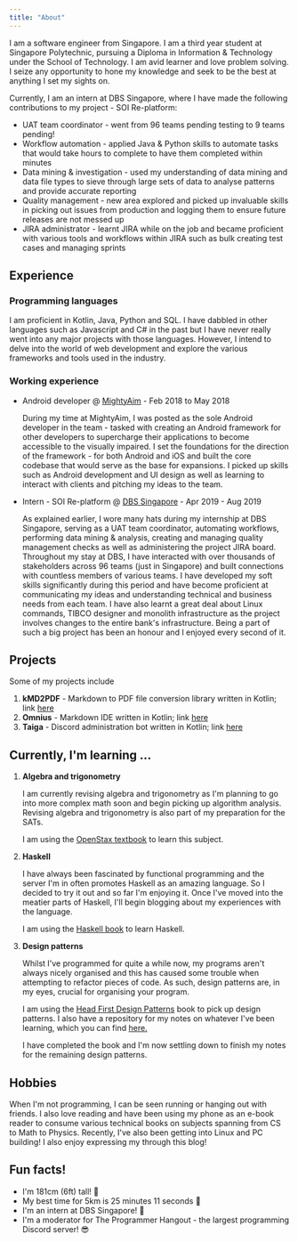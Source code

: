 ```yaml
---
title: "About"
---
```


I am a software engineer from Singapore. I am a third year student at Singapore Polytechnic, pursuing a Diploma in 
Information & Technology under the School of Technology. I am avid learner and love problem solving. I seize any 
opportunity to hone my knowledge and seek to be the best at anything I set my sights on.

Currently, I am an intern at DBS Singapore, where I have made the following contributions to my project - SOI 
Re-platform:
- UAT team coordinator - went from 96 teams pending testing to 9 teams pending!
- Workflow automation - applied Java & Python skills to automate tasks that would take hours to complete to have them 
  completed within minutes
- Data mining & investigation - used my understanding of data mining and data file types to sieve through large sets of 
  data to analyse patterns and provide accurate reporting
- Quality management - new area explored and picked up invaluable skills in picking out issues from production and 
  logging them to ensure future releases are not messed up
- JIRA administrator - learnt JIRA while on the job and became proficient with various tools and workflows within JIRA 
  such as bulk creating test cases and managing sprints

## Experience
### Programming languages
I am proficient in Kotlin, Java, Python and SQL. I have dabbled in other languages such as Javascript and C# in the past
but I have never really went into any major projects with those languages. However, I intend to delve into the world of
web development and explore the various frameworks and tools used in the industry.

### Working experience
- Android developer @ [MightyAim](https://www.mightyaim.co/) - Feb 2018 to May 2018
  
  During my time at MightyAim, I was posted as the sole Android developer in the team - tasked with creating an Android 
  framework for other developers to supercharge their applications to become accessible to the visually impaired. I set
  the foundations for the direction of the framework - for both Android and iOS and built the core codebase that would
  serve as the base for expansions. I picked up skills such as Android development and UI design as well as learning to
  interact with clients and pitching my ideas to the team.

- Intern - SOI Re-platform @ [DBS Singapore](https://www.dbs.com.sg/index/default.page) - Apr 2019 - Aug 2019

  As explained earlier, I wore many hats during my internship at DBS Singapore, serving as a UAT team coordinator, 
  automating workflows, performing data mining & analysis, creating and managing quality management checks as well as 
  administering the project JIRA board. Throughout my stay at DBS, I have interacted with over thousands of stakeholders
  across 96 teams (just in Singapore) and built connections with countless members of various teams. I have developed my
  soft skills significantly during this period and have become proficient at communicating my ideas and understanding 
  technical and business needs from each team. I have also learnt a great deal about Linux commands, TIBCO designer and 
  monolith infrastructure as the project involves changes to the entire bank's infrastructure. Being a part of such a big project
  has been an honour and I enjoyed every second of it.

## Projects
Some of my projects include

1. **kMD2PDF** - Markdown to PDF file conversion library written in Kotlin; link [here](https://github.com/omnius-project/kMD2PDF)
2. **Omnius** - Markdown IDE written in Kotlin; link [here](https://github.com/omnius-project/Omnius)
3. **Taiga** - Discord administration bot written in Kotlin; link [here](https://github.com/woojiahao/Taiga)

## Currently, I'm learning ...
1. **Algebra and trigonometry** 
   
   I am currently revising algebra and trigonometry as I'm planning to go into more complex math soon and begin picking
   up algorithm analysis. Revising algebra and trigonometry is also part of my preparation for the SATs.

   I am using the [OpenStax textbook](https://openstax.org/details/books/algebra-and-trigonometry) to learn this 
   subject.

2. **Haskell**
   
   I have always been fascinated by functional programming and the server I'm in often promotes Haskell as an amazing
   language. So I decided to try it out and so far I'm enjoying it. Once I've moved into the meatier parts of Haskell,
   I'll begin blogging about my experiences with the language.

   I am using the [Haskell book](http://haskellbook.com) to learn Haskell.

3. **Design patterns**
   
   Whilst I've programmed for quite a while now, my programs aren't always nicely organised and this has caused some 
   trouble when attempting to refactor pieces of code. As such, design patterns are, in my eyes, crucial for organising
   your program. 

   I am using the [Head First Design Patterns](https://www.amazon.com/Head-First-Design-Patterns-Brain-Friendly/dp/0596007124) book to pick up design patterns. I also have a repository for my notes on whatever I've been learning, 
   which you can find [here.](https://github.com/woojiahao/design-patterns)

   I have completed the book and I'm now settling down to finish my notes for the remaining design patterns.

## Hobbies
When I'm not programming, I can be seen running or hanging out with friends. I also love reading and have been using my
phone as an e-book reader to consume various technical books on subjects spanning from CS to Math to Physics. Recently,
I've also been getting into Linux and PC building! I also enjoy expressing my through this blog!

## Fun facts!
- I'm 181cm (6ft) tall! 🦒
- My best time for 5km is 25 minutes 11 seconds 🏃
- I'm an intern at DBS Singapore! 🤵
- I'm a moderator for The Programmer Hangout - the largest programming Discord server! 😎
